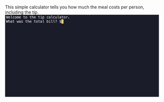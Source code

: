 This simple calculator tells you how much the meal costs per person, including the tip.
![](tip-generator-gif.gif)
